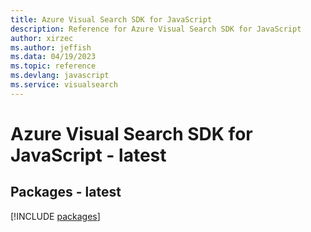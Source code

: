 ```yaml
---
title: Azure Visual Search SDK for JavaScript
description: Reference for Azure Visual Search SDK for JavaScript
author: xirzec
ms.author: jeffish
ms.data: 04/19/2023
ms.topic: reference
ms.devlang: javascript
ms.service: visualsearch
---
```

# Azure Visual Search SDK for JavaScript - latest
## Packages - latest
[!INCLUDE [packages](visual-search-index.md)]